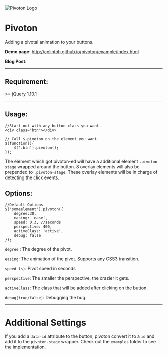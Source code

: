 ![Pivoton Logo](http://colintoh.github.io/pivoton/example/images/big_logo.png)

Pivoton
==============================
Adding a pivotal animation to your buttons.

**Demo page**: http://colintoh.github.io/pivoton/example/index.html

**Blog Post**:

----------------

Requirement:
----------------
\>= jQuery 1.10.1

------------------

Usage:
----------------

    //Start out with any button class you want.
    <div class="btn"></div>

    // Call $.pivoton on the element you want.
    $(function(){
        $('.btn').pivoton();
    });

The element which got pivoton-ed will have a additional element ```.pivoton-stage``` wrapped around the button. 8 overlay elements will also be prepended to ```.pivoton-stage```. These overlay elements will be in charge of detecting the click events.

Options:
----------------
    //Default Options
    $('someelement').pivoton({
        degree:30,
        easing: 'ease',
        speed: 0.3, //seconds
        perspective: 400,
        activeClass: 'active',
        debug: false
    });
```degree``` : The degree of the pivot.

```easing```: The animation of the pivot. Supports any CSS3 transition.

```speed (s)```: Pivot speed in seconds

```perspective```: The smaller the perspective, the crazier it gets.

```activeClass```: The class that will be added after clicking on the button.

```debug[true/false]```: Debugging the bug.

----------

Additional Settings
=============
If you add a ```data-id``` attribute to the button, pivoton convert it to a ```id``` and add it to the ```pivoton-stage``` wrapper. Check out the ```examples``` folder to see the implementation.